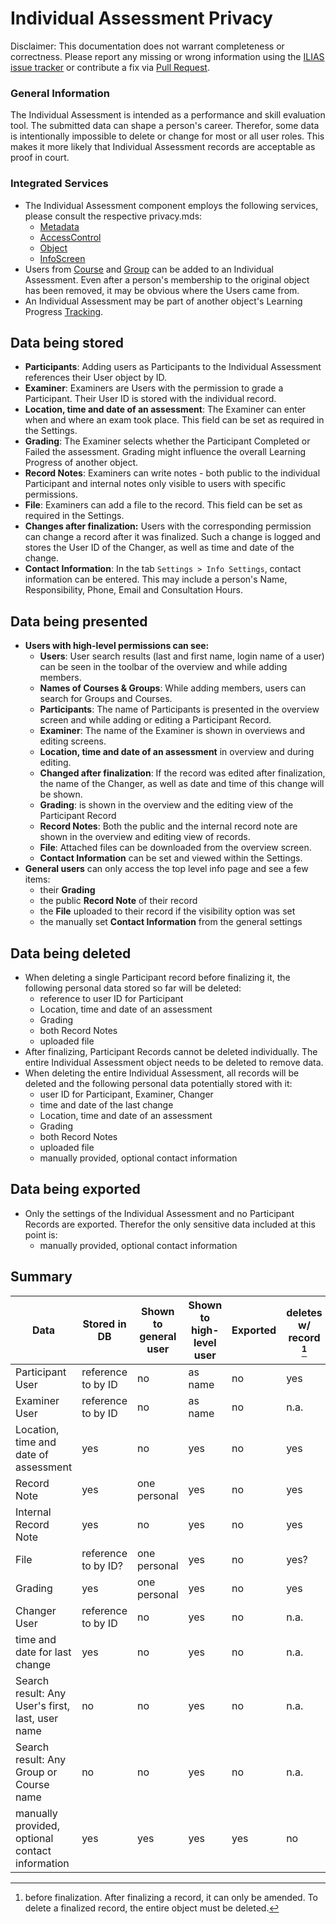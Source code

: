 # Individual Assessment Privacy

Disclaimer: This documentation does not warrant completeness or correctness. Please report any missing or wrong
information using the [ILIAS issue tracker](https://mantis.ilias.de) or contribute a fix
via [Pull Request](docs/development/contributing.md#pull-request-to-the-repositories).

### General Information

The Individual Assessment is intended as a performance and skill evaluation tool. The submitted data can shape a
person's career. Therefor, some data is intentionally impossible to delete or change for most or all user roles. This
makes it more likely that Individual Assessment records are acceptable as proof in court.

### Integrated Services

- The Individual Assessment component employs the following services, please consult the respective privacy.mds:
    - [Metadata](../MetaData/Privacy.md)
    - [AccessControl](../AccessControl/PRIVACY.md)
    - [Object](../ILIASObject/PRIVACY.md)
    - [InfoScreen](../InfoScreen/PRIVACY.md)
- Users from [Course](../Course/PRIVACY.md) and [Group](../Group/PRIVACY.md) can be added to an Individual Assessment.
  Even after a person's membership to the original object has been removed, it may be obvious where the Users came from.
- An Individual Assessment may be part of another object's Learning Progress [Tracking](../Tracking/PRIVACY.md).

## Data being stored

- **Participants**: Adding users as Participants to the Individual Assessment references their User object by ID.
- **Examiner**: Examiners are Users with the permission to grade a Participant. Their User ID is stored with the
  individual record.
- **Location, time and date of an assessment**: The Examiner can enter when and where an exam took place. This field can
  be
  set as required in the Settings.
- **Grading**: The Examiner selects whether the Participant Completed or Failed the assessment. Grading might influence
  the overall Learning Progress of another object.
- **Record Notes**: Examiners can write notes - both public to the individual Participant and internal notes only
  visible to users with specific permissions.
- **File**: Examiners can add a file to the record. This field can be set as required in the Settings.
- **Changes after finalization:** Users with the corresponding permission can change a record after it was finalized.
  Such a change is logged and stores the User ID of the Changer, as well as time and date of the change.
- **Contact Information**: In the tab `Settings > Info Settings`, contact information can be entered. This may include a
  person's Name, Responsibility, Phone, Email and Consultation Hours.

## Data being presented

- **Users with high-level permissions can see:**
    - **Users**: User search results (last and first name, login name of a user) can be seen in the toolbar of the
      overview and while adding members.
    - **Names of Courses & Groups**: While adding members, users can search for Groups and Courses.
    - **Participants**: The name of Participants is presented in the overview screen and while adding or editing a
      Participant Record.
    - **Examiner**: The name of the Examiner is shown in overviews and editing screens.
    - **Location, time and date of an assessment** in overview and during editing.
    - **Changed after finalization**: If the record was edited after finalization, the name of the Changer, as well as
      date and time of this change will be shown.
    - **Grading**: is shown in the overview and the editing view of the Participant Record
    - **Record Notes**: Both the public and the internal record note are shown in the overview and editing view of
      records.
    - **File**: Attached files can be downloaded from the overview screen.
    - **Contact Information** can be set and viewed within the Settings.
- **General users** can only access the top level info page and see a few items:
    - their **Grading**
    - the public **Record Note** of their record
    - the **File** uploaded to their record if the visibility option was set
    - the manually set **Contact Information** from the general settings

## Data being deleted

- When deleting a single Participant record before finalizing it, the following personal data stored so far will be
  deleted:
    - reference to user ID for Participant
    - Location, time and date of an assessment
    - Grading
    - both Record Notes
    - uploaded file
- After finalizing, Participant Records cannot be deleted individually. The entire Individual Assessment object needs to
  be deleted to remove data.
- When deleting the entire Individual Assessment, all records will be deleted and the following personal data
  potentially stored with it:
    - user ID for Participant, Examiner, Changer
    - time and date of the last change
    - Location, time and date of an assessment
    - Grading
    - both Record Notes
    - uploaded file
    - manually provided, optional contact information

## Data being exported

- Only the settings of the Individual Assessment and no Participant Records are exported. Therefor the only
  sensitive data included at this point is:
    - manually provided, optional contact information

## Summary

| Data                                             | Stored in DB       | Shown to general user | Shown to high-level user | Exported | deletes w/ record [^finaliz] | deletes w/ obj |
|--------------------------------------------------|--------------------|-----------------------|--------------------------|----------|------------------------------|----------------|
| Participant User                                 | reference to by ID | no                    | as name                  | no       | yes                          | yes            |
| Examiner User                       | reference to by ID | no                    | as name                  | no       | n.a.                         | yes            |
| Location, time and date of assessment            | yes                | no                    | yes                      | no       | yes                          | yes            |
| Record Note                                      | yes                | one personal          | yes                      | no       | yes                          | yes            |
| Internal Record Note                             | yes                | no                    | yes                      | no       | yes                          | yes            |
| File                                             | reference to by ID? | one personal          | yes                      | no       | yes?                         | yes?           |
| Grading                                          | yes                | one personal          | yes                      | no       | yes                          | yes            |
| Changer User                                     | reference to by ID                | no                    | yes                      | no       | n.a.                         | yes            |
| time and date for last change                    | yes                | no                    | yes                      | no       | n.a.                         | yes            |
| Search result: Any User's first, last, user name | no                 | no                    | yes                      | no       | n.a.                         | n.a.           |
| Search result: Any Group or Course name          | no                 | no                    | yes                      | no       | n.a.                         | n.a.           |
| manually provided, optional contact information  | yes                | yes                   | yes                      | yes      | no                           | yes            |

[^finaliz]: before finalization. After finalizing a record, it can only be amended. To delete a finalized record, the
entire object must be deleted.